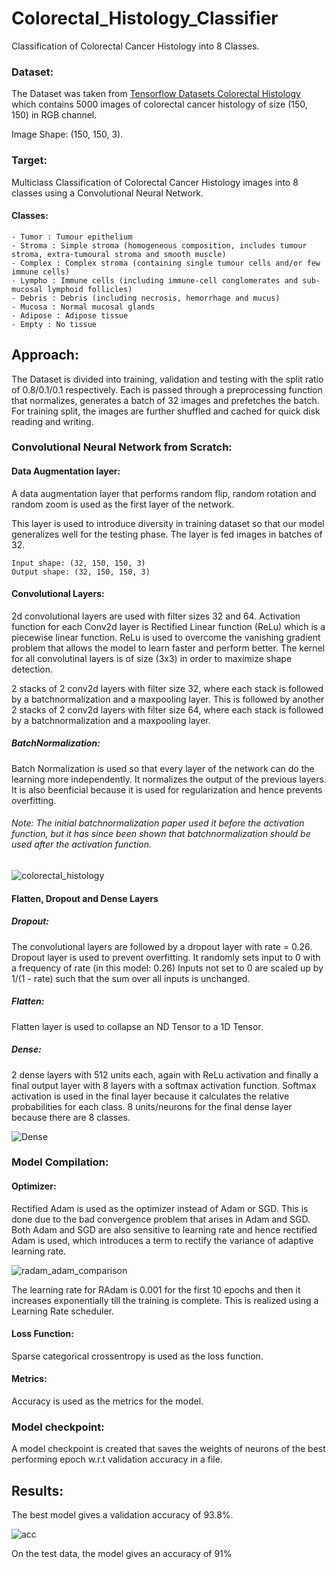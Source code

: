 # Colorectal_Histology_Classifier
Classification of Colorectal Cancer Histology into 8 Classes.

### Dataset: 

The Dataset was taken from [Tensorflow Datasets Colorectal Histology](https://www.tensorflow.org/datasets/catalog/colorectal_histology) which contains 5000 images of colorectal cancer histology of size (150, 150) in RGB channel. 

Image Shape: (150, 150, 3).

### Target:
Multiclass Classification of Colorectal Cancer Histology images into 8 classes using a Convolutional Neural Network.

#### Classes:
```
- Tumor : Tumour epithelium
- Stroma : Simple stroma (homogeneous composition, includes tumour stroma, extra-tumoural stroma and smooth muscle)
- Complex : Complex stroma (containing single tumour cells and/or few immune cells)
- Lympho : Immune cells (including immune-cell conglomerates and sub-mucosal lymphoid follicles)
- Debris : Debris (including necrosis, hemorrhage and mucus)
- Mucosa : Normal mucosal glands
- Adipose : Adipose tissue
- Empty : No tissue

```
## Approach:

The Dataset is divided into training, validation and testing with the split ratio of 0.8/0.1/0.1 respectively. Each is passed through a preprocessing function that normalizes, generates a batch of 32 images and prefetches the batch. For training split, the images are further shuffled and cached for quick disk reading and writing.

### Convolutional Neural Network from Scratch:

#### Data Augmentation layer:
A data augmentation layer that performs random flip, random rotation and random zoom is used as the first layer of the network. 

This layer is used to introduce diversity in training dataset so that our model generalizes well for the testing phase. The layer is fed images in batches of 32.
```
Input shape: (32, 150, 150, 3)
Output shape: (32, 150, 150, 3)
```
#### Convolutional Layers:
2d convolutional layers are used with filter sizes 32 and 64. Activation function for each Conv2d layer is Rectified Linear function (ReLu) which is a piecewise linear function. ReLu is used to overcome the vanishing gradient problem that allows the model to learn faster and perform better.
The kernel for all convolutinal layers is of size (3x3) in order to maximize shape detection. 

2 stacks of 2 conv2d layers with filter size 32, where each stack is followed by a batchnormalization and a maxpooling layer. 
This is followed by another 2 stacks of 2 conv2d layers with filter size 64, where each stack is followed by a batchnormalization and a maxpooling layer.

##### BatchNormalization: 
Batch Normalization is used so that every layer of the network can do the learning more independently. It normalizes the output of the previous layers. It is also beenficial because it is used for regularization and hence prevents overfitting. 
###### Note: The initial batchnormalization paper used it before the activation function, but it has since been shown that batchnormalization should be used after the activation function.


![colorectal_histology](https://user-images.githubusercontent.com/47920247/199341500-b5b01544-cfab-40bc-acd7-32e33bf9afad.png)


#### Flatten, Dropout and Dense Layers 
##### Dropout:
The convolutional layers are followed by a dropout layer with rate = 0.26. Dropout layer is used to prevent overfitting. It randomly sets input to 0 with a frequency of rate (in this model: 0.26) Inputs not set to 0 are scaled up by 1/(1 - rate) such that the sum over all inputs is unchanged.
##### Flatten:
Flatten layer is used to collapse an ND Tensor to a 1D Tensor.
##### Dense:
2 dense layers with 512 units each, again with ReLu activation and finally a final output layer with 8 layers with a softmax activation function.
Softmax activation is used in the final layer because it calculates the relative probabilities for each class. 8 units/neurons for the final dense layer because there are 8 classes.

![Dense](https://user-images.githubusercontent.com/47920247/199346216-c7f80f0d-7d03-4321-b0ca-04d6f9fb3e66.png)

### Model Compilation:
#### Optimizer:
Rectified Adam is used as the optimizer instead of Adam or SGD. This is done due to the bad convergence problem that arises in Adam and SGD. Both Adam and SGD are also sensitive to learning rate and hence rectified Adam is used, which introduces a term to rectify the variance of adaptive learning rate. 

![radam_adam_comparison](https://user-images.githubusercontent.com/47920247/199347689-9e13c38c-d0a8-43b0-8bec-82372263879b.png)

The learning rate for RAdam is 0.001 for the first 10 epochs and then it increases exponentially till the training is complete. This is realized using a Learning Rate scheduler.
#### Loss Function:
Sparse categorical crossentropy is used as the loss function.
#### Metrics:
Accuracy is used as the metrics for the model.

### Model checkpoint:
A model checkpoint is created that saves the weights of neurons of the best performing epoch w.r.t validation accuracy in a file.

## Results:
The best model gives a validation accuracy of 93.8%. 

![acc](https://user-images.githubusercontent.com/47920247/199352327-489ec74b-70eb-4bb1-9098-5ebd4495658c.png)

On the test data, the model gives an accuracy of 91%
